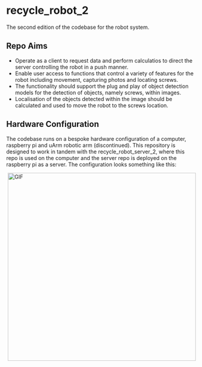 # recycle_robot_2
The second edition of the codebase for the robot system.
## Repo Aims
- Operate as a client to request data and perform calculatios to direct the server controlling the robot in a push manner.
- Enable user access to functions that control a variety of features for the robot including movement, capturing photos and locating screws.
- The functionality should support the plug and play of object detection models for the detection of objects, namely screws, within images.
- Localisation of the objects detected within the image should be calculated and used to move the robot to the screws location.

## Hardware Configuration
The codebase runs on a bespoke hardware configuration of a computer, raspberry pi and uArm robotic arm (discontinued). This repository is designed to work in tandem with the recycle_robot_server_2, where this repo is used on the computer and the server repo is deployed on the raspberry pi as a server.
The configuration looks something like this:

<img align="right" alt="GIF" src="gitrepo_highlighted_rig.jpg" width="500"/>
